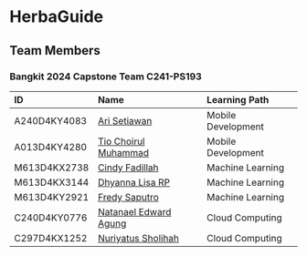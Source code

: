 # HerbaGuide

## Team Members
### Bangkit 2024 Capstone Team C241-PS193

| ID              | Name                           | Learning Path       |
|:----------------|:-------------------------------|:--------------------|
| A240D4KY4083     | [Ari Setiawan](https://github.com/arisetiawan0)      | Mobile Development  |
| A013D4KY4280     | [Tio Choirul Muhammad](https://github.com/tiochoirul)                      | Mobile Development  |
| M613D4KX2738     | [Cindy Fadillah](https://github.com/cndye)        | Machine Learning    |
| M613D4KX3144     | [Dhyanna Lisa RP](https://github.com/delisarp)                     | Machine Learning    |
| M613D4KY2921     | [Fredy Saputro](https://github.com/xxdyoh) | Machine Learning    |
| C240D4KY0776     | [Natanael Edward Agung](https://github.com/NatanaelEdward)        | Cloud Computing     |
| C297D4KX1252     | [Nuriyatus Sholihah](https://github.com/nuriyatussholihah) | Cloud Computing     |


